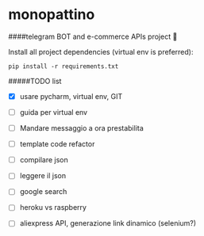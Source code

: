 # monopattino
####telegram BOT and e-commerce APIs project :money_mouth_face: 

Install all project dependencies (virtual env is preferred):
```
pip install -r requirements.txt
```


#####TODO list
- [X] usare pycharm, virtual env, GIT
- [ ] guida per virtual env
- [ ] Mandare messaggio a ora prestabilita
- [ ] template code refactor
- [ ] compilare json
- [ ] leggere il json 
- [ ] google search
- [ ] heroku vs raspberry
- [ ] aliexpress API, generazione link dinamico (selenium?)


